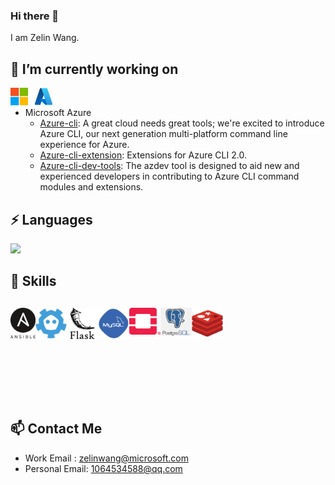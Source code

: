 ### Hi there 👋

I am Zelin Wang.

## 🔭 I’m currently working on
<a href="https://www.microsoft.com/en-sg/" target="_blank"><img src="https://github.com/wangzelin007/wangzelin007/blob/main/icons/microsoft.png" align="left" alt="Microsoft" width="28px"/></img></a>
<a href="https://azure.microsoft.com/en-us/" target="_blank"><img src="https://github.com/wangzelin007/wangzelin007/blob/main/icons/azure.png" align="left" alt="Azure" width="50px"/></img></a>
<br>
- Microsoft Azure
  - [Azure-cli](https://github.com/Azure/azure-cli): A great cloud needs great tools; we're excited to introduce Azure CLI, our next generation multi-platform command line experience for Azure.
  - [Azure-cli-extension](https://github.com/Azure/azure-cli-extensions): Extensions for Azure CLI 2.0.
  - [Azure-cli-dev-tools](https://github.com/Azure/azure-cli-dev-tools): The azdev tool is designed to aid new and experienced developers in contributing to Azure CLI command modules and extensions.

## ⚡ Languages

![](https://github-readme-stats.vercel.app/api/top-langs/?username=wangzelin007&hide=html,css&layout=compact&langs_count=10)

## 🌱 Skills

<a href="https://www.ansible.com/" target="_blank"> <img src="https://github.com/wangzelin007/wangzelin007/blob/main/icons/ansible.png" align="left" alt="Ansible" width="40px"/></a>
<a href="https://etcd.io/" target="_blank"><img src="https://github.com/wangzelin007/wangzelin007/blob/main/icons/etcd.png" align="left" alt="Etcd" width="50px"/></a>
<a href="https://flask.palletsprojects.com/en/2.0.x/" target="_blank"><img src="https://github.com/wangzelin007/wangzelin007/blob/main/icons/flask.png" align="left" alt="Flask" width="50px"/></a>
<a href="https://www.mysql.com/" target="_blank"> <img src="https://github.com/wangzelin007/wangzelin007/blob/main/icons/mysql.png" align="left" alt="Mysql" width="50px"/> </a>
<a href="https://www.openstack.org/" target="_blank"> <img src="https://github.com/wangzelin007/wangzelin007/blob/main/icons/openstack.png" align="left" alt="Openstack" width="50px"/> </a>
<a href="https://www.postgresql.org/" target="_blank"> <img src="https://github.com/wangzelin007/wangzelin007/blob/main/icons/postgre.png" align="left" alt="Postgre" width="50px"/> </a>
<a href="https://redis.io/" target="_blank"> <img src="https://github.com/wangzelin007/wangzelin007/blob/main/icons/redis.png" align="left" alt="Redis" width="50px"/> </a>
<br>
<br>
<br>
<br>
<br>
<br>
---

## 📫 Contact Me

- Work Email : zelinwang@microsoft.com
- Personal Email: 1064534588@qq.com
